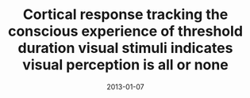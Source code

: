 ---
title: "Cortical response tracking the conscious experience of threshold duration visual stimuli indicates visual perception is all or none"
collection: publications
permalink: /publication/2013_cortical-response-tracking-the-conscious-experienc
date: 2013-01-07
year: 2013
venue: 'Proceedings of the National Academy of Sciences'
authors: 'Sekar K, Findley WM, Poeppel D, Llinás RR'
number: '107'
citation: 'Sekar K, Findley WM, Poeppel D, Llinás RR (2013). Cortical response tracking the conscious experience of threshold duration visual stimuli indicates visual perception is all or none. Proceedings of the National Academy of Sciences.'
category: 'article'
---